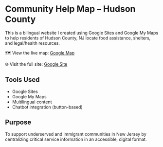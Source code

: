 # Community Help Map – Hudson County

This is a bilingual website I created using Google Sites and Google My Maps to help residents of Hudson County, NJ locate food assistance, shelters, and legal/health resources.

🗺️ View the live map: [Google Map](https://www.google.com/maps/d/u/0/viewer?mid=1M4GOESGzn9gz0qhvSD0cSVWxWkGru9s)

🌐 Visit the full site: [Google Site]([https://sites.google.com/view/communityhelp-hudsoncounty](https://sites.google.com/view/latinohudsonhelp/home))

## Tools Used
- Google Sites
- Google My Maps
- Multilingual content
- Chatbot integration (button-based)

## Purpose
To support underserved and immigrant communities in New Jersey by centralizing critical service information in an accessible, digital format.


